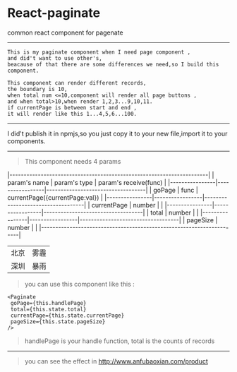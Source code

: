 # React-paginate
common react component for pagenate

***
```
This is my paginate component when I need page component ,
and did't want to use other's,
beacause of that there are some differences we need,so I build this component.

This component can render different records,
the boundary is 10,
when total num <=10,component will render all page buttons ,
and when total>10,when render 1,2,3...9,10,11.  
if currentPage is between start and end ,
it will render like this 1...4,5,6...100.
```
***

I did't publish it in npmjs,so you just copy it to your new file,import it to your components.

***

>This component needs 4 params


|----------------------------------------------------------------------|
|   param's name |  param's type   |  param's receive(func)            |
|----------------|-----------------|-----------------------------------|
|   goPage       |  func           |  currentPage({currentPage:val})   |
|----------------|-----------------|-----------------------------------|
|   currentPage  |  number         |                                   |
|----------------|-----------------|-----------------------------------|
|   total        |  number         |                                   |
|----------------|-----------------|-----------------------------------|
|   pageSize     |  number         |                                   |
|----------------------------------------------------------------------|
<table class="table table-bordered table-striped table-condensed">
    <tr>
        <td>北京</td>
	<td>雾霾</td>
    </tr>
    <tr>
        <td>深圳</td>
	<td>暴雨</td>
    </tr>
</table>


>you can use this component like this :

 ```
 <Paginate 
  goPage={this.handlePage}
  total={this.state.total}
  currentPage={this.state.currentPage}
  pageSize={this.state.pageSize}
 />
 ```
  
  >handlePage is your handle function, total is the counts of records
  
  
***
>you can see the effect in http://www.anfubaoxian.com/product
